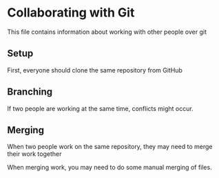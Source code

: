 # Collaborating with Git

This file contains information about working with other people over git

## Setup

First, everyone should clone the same repository from GitHub


## Branching

If two people are working at the same time, conflicts might occur.

## Merging

When two people work on the same repository, they may need to merge their work together

When merging work, you may need to do some manual merging of files.